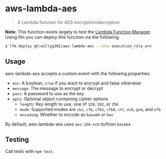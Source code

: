 # aws-lambda-aes

> A Lambda function for AES encryption/decryption

**Note**: This function exists largely to test the [Lambda Function Manager](https://github.com/willyg302/lfm). Using lfm you can deploy this function via the following:

```bash
$ lfm deploy gh:willyg302/aws-lambda-aes --role execution_role_arn
```

## Usage

aws-lambda-aes accepts a custom event with the following properties:

- `enc`: A boolean, `true` if you want to encrypt and false otherwise
- `message`: The message to encrypt or decrypt
- `pass`: A password to use as the key
- `opts`: Optional object containing cipher options
	- `length`: Key length to use, one of `128`, `192`, or `256`
	- `mode`: Supported modes are `cbc`, `cfb`, `cfb1`, `cfb8`, `ctr`, `ecb`, `gcm`, and `ofb`
	- `encoding`: Whether to encode as `base64` or `hex`

By default, aws-lambda-aes uses `aes-256-ecb` to/from `base64`.

## Testing

Call tests with `npm test`.
